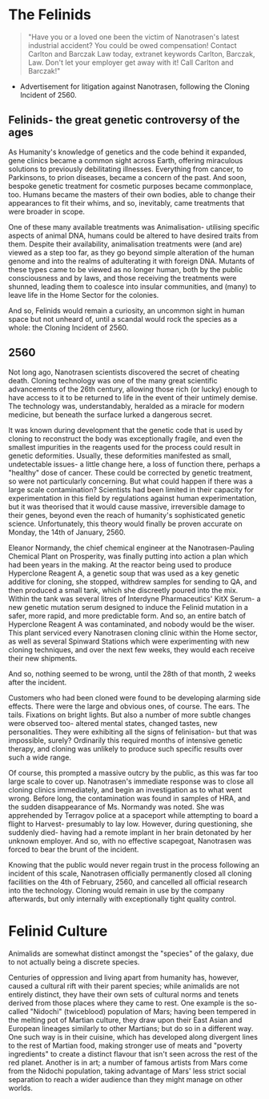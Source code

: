 # The Felinids

> "Have you or a loved one been the victim of Nanotrasen's latest industrial accident? You could be owed compensation! Contact Carlton and Barczak Law today, extranet keywords Carlton, Barczak, Law. Don't let your employer get away with it! Call Carlton and Barczak!"
- Advertisement for litigation against Nanotrasen, following the Cloning Incident of 2560.

## Felinids- the great genetic controversy of the ages

As Humanity's knowledge of genetics and the code behind it expanded, gene clinics became a common sight across Earth, offering miraculous solutions to previously debilitating illnesses. Everything from cancer, to Parkinsons, to prion diseases, became a concern of the past. And soon, bespoke genetic treatment for cosmetic purposes became commonplace, too. Humans became the masters of their own bodies, able to change their appearances to fit their whims, and so, inevitably, came treatments that were broader in scope.

One of these many available treatments was Animalisation- utilising specific aspects of animal DNA, humans could be altered to have desired traits from them. Despite their availability, animalisation treatments were (and are) viewed as a step too far, as they go beyond simple alteration of the human genome and into the realms of adulterating it with foreign DNA. Mutants of these types came to be viewed as no longer human, both by the public consciousness and by laws, and those receiving the treatments were shunned, leading them to coalesce into insular communities, and (many) to leave life in the Home Sector for the colonies.

And so, Felinids would remain a curiosity, an uncommon sight in human space but not unheard of, until a scandal would rock the species as a whole: the Cloning Incident of 2560.

## 2560

Not long ago, Nanotrasen scientists discovered the secret of cheating death. Cloning technology was one of the many great scientific advancements of the 26th century, allowing those rich (or lucky) enough to have access to it to be returned to life in the event of their untimely demise. The technology was, understandably, heralded as a miracle for modern medicine, but beneath the surface lurked a dangerous secret.

It was known during development that the genetic code that is used by cloning to reconstruct the body was exceptionally fragile, and even the smallest impurities in the reagents used for the process could result in genetic deformities. Usually, these deformities manifested as small, undetectable issues- a little change here, a loss of function there, perhaps a "healthy" dose of cancer. These could be corrected by genetic treatment, so were not particularly concerning. But what could happen if there was a large scale contamination? Scientists had been limited in their capacity for experimentation in this field by regulations against human experimentation, but it was theorised that it would cause massive, irreversible damage to their genes, beyond even the reach of humanity's sophisticated genetic science. Unfortunately, this theory would finally be proven accurate on Monday, the 14th of January, 2560.

Eleanor Normandy, the chief chemical engineer at the Nanotrasen-Pauling Chemical Plant on Prosperity, was finally putting into action a plan which had been years in the making. At the reactor being used to produce Hyperclone Reagent A, a genetic soup that was used as a key genetic additive for cloning, she stopped, withdrew samples for sending to QA, and then produced a small tank, which she discreetly poured into the mix. Within the tank was several litres of Interdyne Pharmaceutics' KitX Serum- a new genetic mutation serum designed to induce the Felinid mutation in a safer, more rapid, and more predictable form. And so, an entire batch of Hyperclone Reagent A was contaminated, and nobody would be the wiser. This plant serviced every Nanotrasen cloning clinic within the Home sector, as well as several Spinward Stations which were experimenting with new cloning techniques, and over the next few weeks, they would each receive their new shipments.

And so, nothing seemed to be wrong, until the 28th of that month, 2 weeks after the incident.

Customers who had been cloned were found to be developing alarming side effects. There were the large and obvious ones, of course. The ears. The tails. Fixations on bright lights. But also a number of more subtle changes were observed too- altered mental states, changed tastes, new personalities. They were exhibiting all the signs of felinisation- but that was impossible, surely? Ordinarily this required months of intensive genetic therapy, and cloning was unlikely to produce such specific results over such a wide range.

Of course, this prompted a massive outcry by the public, as this was far too large scale to cover up. Nanotrasen's immediate response was to close all cloning clinics immediately, and begin an investigation as to what went wrong. Before long, the contamination was found in samples of HRA, and the sudden disappearance of Ms. Normandy was noted. She was apprehended by Terragov police at a spaceport while attempting to board a flight to Harvest- presumably to lay low. However, during questioning, she suddenly died- having had a remote implant in her brain detonated by her unknown employer. And so, with no effective scapegoat, Nanotrasen was forced to bear the brunt of the incident.

Knowing that the public would never regain trust in the process following an incident of this scale, Nanotrasen officially permanently closed all cloning facilities on the 4th of February, 2560, and cancelled all official research into the technology. Cloning would remain in use by the company afterwards, but only internally with exceptionally tight quality control.

# Felinid Culture
Animalids are somewhat distinct amongst the "species" of the galaxy, due to not actually being a discrete species.

Centuries of oppression and living apart from humanity has, however, caused a cultural rift with their parent species; while animalids are not entirely distinct, they have their own sets of cultural norms and tenets derived from those places where they came to rest. One example is the so-called "Nidochi" (twiceblood) population of Mars; having been tempered in the melting pot of Martian culture, they draw upon their East Asian and European lineages similarly to other Martians; but do so in a different way. One such way is in their cuisine, which has developed along divergent lines to the rest of Martian food, making stronger use of meats and "poverty ingredients" to create a distinct flavour that isn't seen across the rest of the red planet. Another is in art; a number of famous artists from Mars come from the Nidochi population, taking advantage of Mars' less strict social separation to reach a wider audience than they might manage on other worlds.
